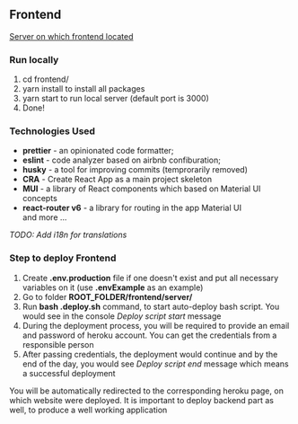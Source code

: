 ## Frontend

[Server on which frontend located](https://map-ua.herokuapp.com/)

### Run locally

1. cd frontend/
2. yarn install to install all packages
3. yarn start to run local server (default port is 3000)
4. Done!

### Technologies Used

- **prettier** - an opinionated code formatter;
- **eslint** - code analyzer based on airbnb confiburation;
- **husky** - a tool for improving commits (temprorarily removed)
- **CRA** - Create React App as a main project skeleton
- **MUI** - a library of React components which based on Material UI concepts
- **react-router v6** - a library for routing in the app Material UI  
  and more ...

_TODO: Add i18n for translations_

### Step to deploy Frontend

1. Create **.env.production** file if one doesn't exist and put all necessary variables on it (use **.envExample** as an example)
2. Go to folder **ROOT_FOLDER/frontend/server/**
3. Run **bash .deploy.sh** command, to start auto-deploy bash script. You would see in the console _Deploy script start_ message
4. During the deployment process, you will be required to provide an email and password of heroku account. You can get the credentials from a responsible person
5. After passing credentials, the deployment would continue and by the end of the day, you would see _Deploy script end_ message which means a successful deployment

You will be automatically redirected to the corresponding heroku page, on which website were deployed. It is important to deploy backend part as well,
to produce a well working application
